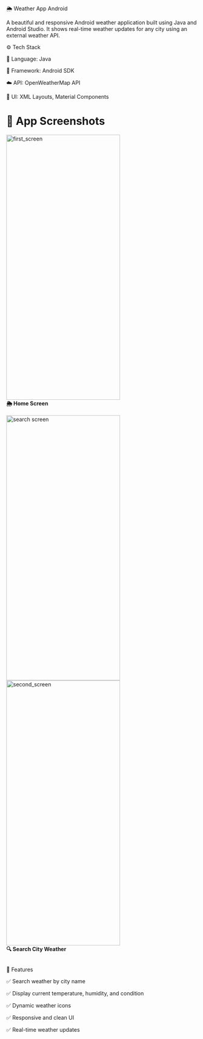 🌦️ Weather App Android

A beautiful and responsive Android weather application built using Java and Android Studio.
It shows real-time weather updates for any city using an external weather API.

⚙️ Tech Stack

🧩 Language: Java

🧱 Framework: Android SDK

☁️ API: OpenWeatherMap API

🎨 UI: XML Layouts, Material Components

# 📸 App Screenshots

<img width="300" height="700" alt="first_screen" src="https://github.com/user-attachments/assets/61a01d0a-01b6-4221-8dbd-44d1d17e77a4" />
<br/><b>🌦️ Home Screen</b>
<br/><br/>

<img width="300" height="700" alt="search screen" src="https://github.com/user-attachments/assets/d3bde4b2-dfe6-4894-982c-8d0c12f7a937" />

  <img width="300" height="700" alt="second_screen" src="https://github.com/user-attachments/assets/3c282b71-61ca-4868-a0bc-20d1029e4409" />
<br/><b>🔍 Search City Weather</b>
  <br/><br/>

🚀 Features

✅ Search weather by city name

✅ Display current temperature, humidity, and condition

✅ Dynamic weather icons

✅ Responsive and clean UI

✅ Real-time weather updates
